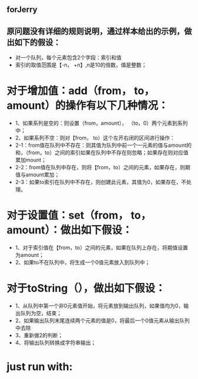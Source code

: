 ## forJerry
## 原问题没有详细的规则说明，通过样本给出的示例，做出如下的假设：
* 对一个队列，每个元素包含2个字段：索引和值
* 索引的取值范围是【-n， +n】,n是10的倍数，值是整数；
# 对于增加值：add（from， to， amount）的操作有以下几种情况：
  * 1、如果系列是空的：则设置（from，amount）， （to，0）两个元素到系列中；
  * 2、如果系列不空：则对【from， to）这个左开右闭的区间进行操作：
  *   2-1：from值在队列中不存在：则其值为队列中前一个一元素的值与amount的和，（from，to）之间的索引如果在队列中不存在则忽略；如果存在则对应值累加mount；
  *   2-2：from值在队列中存在，则将【from，to）之间的元素，如果存在，则期值与amount累加；
  *  2-3：如果to索引在队列中不存在，则创建此元素，其值为0，如果存在，不处理。
  

# 对于设置值：set（from， to， amount）：做出如下假设：
  * 1、对于索引值在【from，to）之间的元素，如果在队列上存在，将期值设置为amount；
  * 2、如果to不在队列中，将生成一个0值元素放入到队列中；

# 对于toString（），做出如下假设：
  * 1、从队列中第一个非0元素值开始，将元素放到输出队列，如果值均为0，输出队列为空，结束；
  * 2、如果输出队列末尾连续两个元素的值是0，将最后一个0值元素从输出队列中去除
  * 3、重新做2的判断；
  * 4、将输出队列转换成字符串输出；

# just run with: 
```sh run.sh